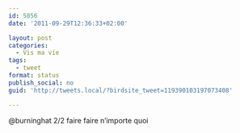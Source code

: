 ```yaml
---
id: 5856
date: '2011-09-29T12:36:33+02:00'

layout: post
categories:
  - Vis ma vie
tags:
  - tweet
format: status
publish_social: no
guid: 'http://tweets.local/?birdsite_tweet=119390103197073408'

---
```


@burninghat 2/2 faire faire n’importe quoi